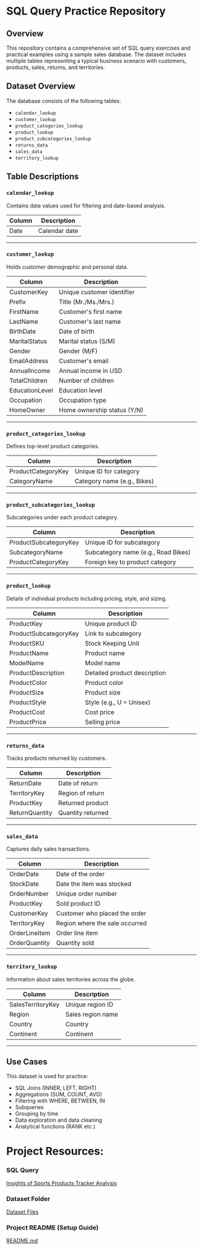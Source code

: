 # SQL Query Practice Repository


## Overview

This repository contains a comprehensive set of SQL query exercises and practical examples using a sample sales database. The dataset includes multiple tables representing a typical business scenario with customers, products, sales, returns, and territories.


## Dataset Overview

The database consists of the following tables:

- `calendar_lookup`
- `customer_lookup`
- `product_categories_lookup`
- `product_lookup`
- `product_subcategories_lookup`
- `returns_data`
- `sales_data`
- `territory_lookup`

## Table Descriptions

    
### `calendar_lookup`

Contains date values used for filtering and date-based analysis.

| Column | Description   |
|--------|----------------|
| Date   | Calendar date |

---

### `customer_lookup`

Holds customer demographic and personal data.

| Column         | Description                    |
|----------------|--------------------------------|
| CustomerKey    | Unique customer identifier     |
| Prefix         | Title (Mr./Ms./Mrs.)           |
| FirstName      | Customer's first name          |
| LastName       | Customer's last name           |
| BirthDate      | Date of birth                  |
| MaritalStatus  | Marital status (S/M)           |
| Gender         | Gender (M/F)                   |
| EmailAddress   | Customer's email               |
| AnnualIncome   | Annual income in USD           |
| TotalChildren  | Number of children             |
| EducationLevel | Education level                |
| Occupation     | Occupation type                |
| HomeOwner      | Home ownership status (Y/N)    |

---

### `product_categories_lookup`

Defines top-level product categories.

| Column             | Description                 |
|--------------------|-----------------------------|
| ProductCategoryKey | Unique ID for category      |
| CategoryName       | Category name (e.g., Bikes) |

---

### `product_subcategories_lookup`

Subcategories under each product category.

| Column              | Description                      |
|---------------------|----------------------------------|
| ProductSubcategoryKey | Unique ID for subcategory       |
| SubcategoryName     | Subcategory name (e.g., Road Bikes) |
| ProductCategoryKey  | Foreign key to product category  |

---

### `product_lookup`

Details of individual products including pricing, style, and sizing.

| Column             | Description                      |
|--------------------|----------------------------------|
| ProductKey         | Unique product ID                |
| ProductSubcategoryKey | Link to subcategory            |
| ProductSKU         | Stock Keeping Unit               |
| ProductName        | Product name                     |
| ModelName          | Model name                       |
| ProductDescription | Detailed product description     |
| ProductColor       | Product color                    |
| ProductSize        | Product size                     |
| ProductStyle       | Style (e.g., U = Unisex)         |
| ProductCost        | Cost price                       |
| ProductPrice       | Selling price                    |

---

### `returns_data`

Tracks products returned by customers.

| Column       | Description                |
|--------------|----------------------------|
| ReturnDate   | Date of return             |
| TerritoryKey | Region of return           |
| ProductKey   | Returned product           |
| ReturnQuantity | Quantity returned         |

---

### `sales_data`

Captures daily sales transactions.

| Column         | Description                       |
|----------------|-----------------------------------|
| OrderDate      | Date of the order                 |
| StockDate      | Date the item was stocked         |
| OrderNumber    | Unique order number               |
| ProductKey     | Sold product ID                   |
| CustomerKey    | Customer who placed the order     |
| TerritoryKey   | Region where the sale occurred    |
| OrderLineItem  | Order line item                   |
| OrderQuantity  | Quantity sold                     |

---

### `territory_lookup`

Information about sales territories across the globe.

| Column            | Description           |
|-------------------|-----------------------|
| SalesTerritoryKey | Unique region ID      |
| Region            | Sales region name     |
| Country           | Country               |
| Continent         | Continent             |

---

## Use Cases

This dataset is used for practice:

- SQL Joins (INNER, LEFT, RIGHT)
- Aggregations (SUM, COUNT, AVG)
- Filtering with WHERE, BETWEEN, IN
- Subqueries
- Grouping by time
- Data exploration and data cleaning
- Analytical functions (RANK etc.)


# **Project Resources:**  

### **SQL Query**  
[Insights of Sports Products Tracker Analysis](https://github.com/taarikakanauji/sql-query/blob/main/SQL%20Query.docx)  

### **Dataset Folder**  
[Dataset Files](https://github.com/taarikakanauji/sql-query/tree/main/dataset)  

### **Project README (Setup Guide)**  
[README.md](https://github.com/taarikakanauji/sql-query/blob/main/README.md)  



